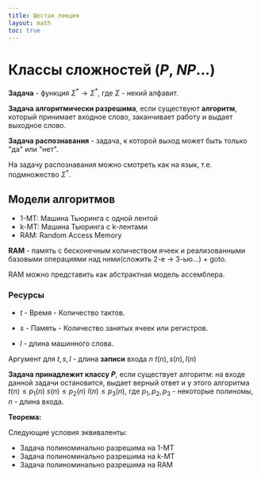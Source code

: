 ```yaml
---
title: Шестая лекция
layout: math
toc: true
---
```


# Классы сложностей ($P$, $NP$...)

**Задача** - функция $\Sigma^{*}\rightarrow \Sigma^{*}$, где $\Sigma$ - некий алфавит. 

**Задача алгоритмически разрешима**, если существуют **алгоритм**, который принимает входное слово, заканчивает работу и выдает выходное слово.

**Задача распознавания** - задача, к которой выход может быть только "да" или "нет".

На задачу распознавания можно смотреть как на язык, т.е. подмножество $\Sigma^{*}$.

## Модели алгоритмов

* 1-МТ: Машина Тьюринга с одной лентой
* k-МТ: Машина Тьюринга с k-лентами
* RAM: Random Access Memory

**RAM** - память с бесконечным количеством ячеек и реализованными базовыми операциями над ними(сложить 2-е → 3-ью...) + goto.

RAM можно представить как абстрактная модель ассемблера.

### Ресурсы

* $t$ - Время - Количество тактов.
* $s$ - Память - Количество занятых ячеек или регистров.

* $l$ - длина машинного слова.

Аргумент для $t,s,l$ - длина **записи** входа $n$ $t(n),s(n),l(n)$

**Задача принадлежит классу $P$**, если существует алгоритм: на входе данной задачи остановится, выдает верный ответ и у этого алгоритма $t(n)\leq p_1(n)$ $s(n)\leq p_2(n)$ $l(n)\leq p_3(n)$, где $p_1, p_2, p_3$ - некоторые полиномы, $n$ - длина входа.

**Теорема:**

Следующие условия эквиваленты:

* Задача полиноминально разрешима на 1-МТ
* Задача полиноминально разрешима на k-MТ
* Задача полиноминально разрешима на RAM